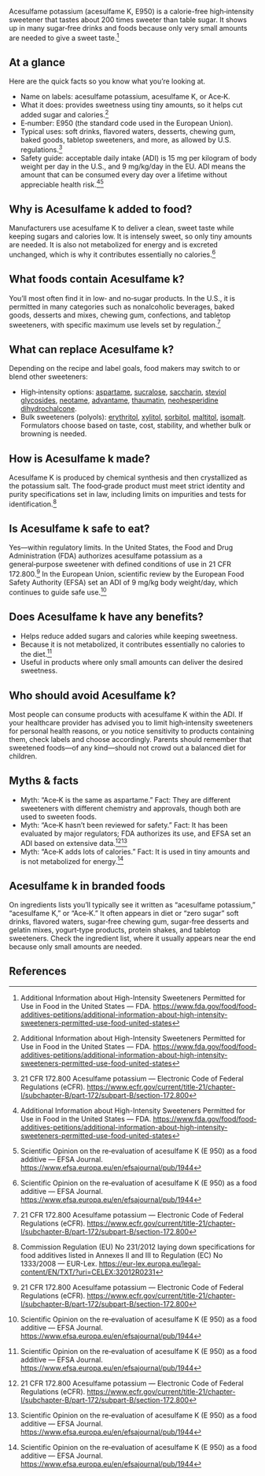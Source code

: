 Acesulfame potassium (acesulfame K, E950) is a calorie-free high‑intensity sweetener that tastes about 200 times sweeter than table sugar. It shows up in many sugar‑free drinks and foods because only very small amounts are needed to give a sweet taste.[^1]
<!--more-->

## At a glance
Here are the quick facts so you know what you’re looking at.

- Name on labels: acesulfame potassium, acesulfame K, or Ace‑K.
- What it does: provides sweetness using tiny amounts, so it helps cut added sugar and calories.[^1]
- E‑number: E950 (the standard code used in the European Union).
- Typical uses: soft drinks, flavored waters, desserts, chewing gum, baked goods, tabletop sweeteners, and more, as allowed by U.S. regulations.[^2]
- Safety guide: acceptable daily intake (ADI) is 15 mg per kilogram of body weight per day in the U.S., and 9 mg/kg/day in the EU. ADI means the amount that can be consumed every day over a lifetime without appreciable health risk.[^1][^3]

## Why is Acesulfame k added to food?
Manufacturers use acesulfame K to deliver a clean, sweet taste while keeping sugars and calories low. It is intensely sweet, so only tiny amounts are needed. It is also not metabolized for energy and is excreted unchanged, which is why it contributes essentially no calories.[^3]

## What foods contain Acesulfame k?
You’ll most often find it in low‑ and no‑sugar products. In the U.S., it is permitted in many categories such as nonalcoholic beverages, baked goods, desserts and mixes, chewing gum, confections, and tabletop sweeteners, with specific maximum use levels set by regulation.[^2]

## What can replace Acesulfame k?
Depending on the recipe and label goals, food makers may switch to or blend other sweeteners:
- High‑intensity options: [aspartame](/e951-aspartame), [sucralose](/e955-sucralose), [saccharin](/e954-saccharin-and-its-salts), [steviol glycosides](/e960-steviol-glycosides), [neotame](/e961-neotame), [advantame](/e969-advantame), [thaumatin](/e957-thaumatin), [neohesperidine dihydrochalcone](/e959-neohesperidine-dihydrochalcone).
- Bulk sweeteners (polyols): [erythritol](/e968-erythritol), [xylitol](/e967-xylitol), [sorbitol](/e420-sorbitol), [maltitol](/e965-maltitol), [isomalt](/e953-isomalt).
Formulators choose based on taste, cost, stability, and whether bulk or browning is needed.

## How is Acesulfame k made?
Acesulfame K is produced by chemical synthesis and then crystallized as the potassium salt. The food‑grade product must meet strict identity and purity specifications set in law, including limits on impurities and tests for identification.[^4]

## Is Acesulfame k safe to eat?
Yes—within regulatory limits. In the United States, the Food and Drug Administration (FDA) authorizes acesulfame potassium as a general‑purpose sweetener with defined conditions of use in 21 CFR 172.800.[^2] In the European Union, scientific review by the European Food Safety Authority (EFSA) set an ADI of 9 mg/kg body weight/day, which continues to guide safe use.[^3]

## Does Acesulfame k have any benefits?
- Helps reduce added sugars and calories while keeping sweetness.
- Because it is not metabolized, it contributes essentially no calories to the diet.[^3]
- Useful in products where only small amounts can deliver the desired sweetness.

## Who should avoid Acesulfame k?
Most people can consume products with acesulfame K within the ADI. If your healthcare provider has advised you to limit high‑intensity sweeteners for personal health reasons, or you notice sensitivity to products containing them, check labels and choose accordingly. Parents should remember that sweetened foods—of any kind—should not crowd out a balanced diet for children.

## Myths & facts
- Myth: “Ace‑K is the same as aspartame.” Fact: They are different sweeteners with different chemistry and approvals, though both are used to sweeten foods.
- Myth: “Ace‑K hasn’t been reviewed for safety.” Fact: It has been evaluated by major regulators; FDA authorizes its use, and EFSA set an ADI based on extensive data.[^2][^3]
- Myth: “Ace‑K adds lots of calories.” Fact: It is used in tiny amounts and is not metabolized for energy.[^3]

## Acesulfame k in branded foods
On ingredients lists you’ll typically see it written as “acesulfame potassium,” “acesulfame K,” or “Ace‑K.” It often appears in diet or “zero sugar” soft drinks, flavored waters, sugar‑free chewing gum, sugar‑free desserts and gelatin mixes, yogurt‑type products, protein shakes, and tabletop sweeteners. Check the ingredient list, where it usually appears near the end because only small amounts are needed.

## References
[^1]: Additional Information about High-Intensity Sweeteners Permitted for Use in Food in the United States — FDA. https://www.fda.gov/food/food-additives-petitions/additional-information-about-high-intensity-sweeteners-permitted-use-food-united-states
[^2]: 21 CFR 172.800 Acesulfame potassium — Electronic Code of Federal Regulations (eCFR). https://www.ecfr.gov/current/title-21/chapter-I/subchapter-B/part-172/subpart-B/section-172.800
[^3]: Scientific Opinion on the re‑evaluation of acesulfame K (E 950) as a food additive — EFSA Journal. https://www.efsa.europa.eu/en/efsajournal/pub/1944
[^4]: Commission Regulation (EU) No 231/2012 laying down specifications for food additives listed in Annexes II and III to Regulation (EC) No 1333/2008 — EUR-Lex. https://eur-lex.europa.eu/legal-content/EN/TXT/?uri=CELEX:32012R0231

